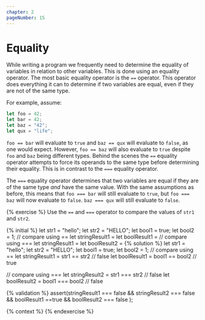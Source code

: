 ```yaml
---
chapter: 2
pageNumber: 15
---
```


# Equality

While writing a program we frequently need to determine the equality of variables in relation to other variables. This is done using an equality operator. The most basic equality operator is the `==` operator. This operator does everything it can to determine if two variables are equal, even if they are not of the same type.

For example, assume:

```javascript
let foo = 42;
let bar = 42;
let baz = "42";
let qux = "life";
```

`foo == bar` will evaluate to `true` and `baz == qux` will evaluate to `false`, as one would expect. However, `foo == baz` will also evaluate to `true` despite `foo` and `baz` being different types. Behind the scenes the `==` equality operator attempts to force its operands to the same type before determining their equality. This is in contrast to the `===` equality operator.

The `===` equality operator determines that two variables are equal if they are of the same type _and_ have the same value. With the same assumptions as before, this means that `foo === bar` will still evaluate to `true`, but `foo === baz` will now evaluate to `false`. `baz === qux` will still evaluate to `false`.

{% exercise %}
Use the `==` and `===` operator to compare the values of `str1` and `str2`.

{% initial %}
let str1 = "hello";
let str2 = "HELLO";
let bool1 = true;
let bool2 = 1;
// compare using ==
let stringResult1 =
let boolResult1 =
// compare using ===
let stringResult1 =
let boolResult2 = 
{% solution %}
let str1 = "hello";
let str2 = "HELLO";
let bool1 = true;
let bool2 = 1;
// compare using ==
let stringResult1 = str1 == str2 // false
let boolResult1 =  bool1 == bool2 // true

// compare using ===
let stringResult2 = str1 === str2 // false
let boolResult2 = bool1 === bool2 // false


{% validation %}
assert(stringResult1 === false && stringResult2 === false && boolResult1 ==true &&  boolResult2 === false );

{% context %}
{% endexercise %}

